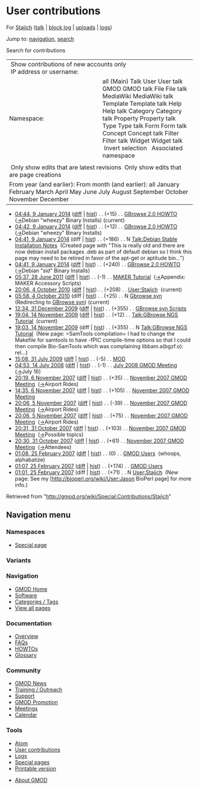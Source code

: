 <div id="mw-page-base" class="noprint">

</div>

<div id="mw-head-base" class="noprint">

</div>

<div id="content" class="mw-body" role="main">

<span id="top"></span>

<div id="mw-js-message" style="display:none;">

</div>



# <span dir="auto">User contributions</span>

<div id="bodyContent">

<div id="contentSub">

For [Stajich](/wiki/User:Stajich "User:Stajich") (<a
href="/mediawiki/index.php?title=User_talk:Stajich&amp;action=edit&amp;redlink=1"
class="new" title="User talk:Stajich (page does not exist)">talk</a> \|
[block
log](/mediawiki/index.php?title=Special:Log/block&page=User%3AStajich "Special:Log/block")
\|
[uploads](/wiki/Special:ListFiles/Stajich "Special:ListFiles/Stajich")
\| [logs](/wiki/Special:Log/Stajich "Special:Log/Stajich"))

</div>

<div id="jump-to-nav" class="mw-jump">

Jump to: [navigation](#mw-navigation), [search](#p-search)

</div>

<div id="mw-content-text">

Search for contributions

<table class="mw-contributions-table">
<colgroup>
<col style="width: 50%" />
<col style="width: 50%" />
</colgroup>
<tbody>
<tr class="odd">
<td colspan="2"> Show contributions of new accounts only<br />
 IP address or username:</td>
</tr>
<tr class="even">
<td class="mw-label">Namespace:</td>
<td>all (Main) Talk User User talk GMOD GMOD talk File File talk
MediaWiki MediaWiki talk Template Template talk Help Help talk Category
Category talk Property Property talk Type Type talk Form Form talk
Concept Concept talk Filter Filter talk Widget Widget talk  
 Invert selection 
 Associated namespace </td>
</tr>
<tr class="odd">
<td colspan="2"></td>
</tr>
<tr class="even">
<td colspan="2"> Only show edits that are latest revisions
 Only show edits that are page creations</td>
</tr>
<tr class="odd">
<td colspan="2">From year (and earlier): From month (and earlier): all
January February March April May June July August September October
November December</td>
</tr>
</tbody>
</table>

- <a href="/mediawiki/index.php?title=GBrowse_2.0_HOWTO&amp;oldid=25067"
  class="mw-changeslist-date" title="GBrowse 2.0 HOWTO">04:44, 9 January
  2014</a>
  ([diff](/mediawiki/index.php?title=GBrowse_2.0_HOWTO&diff=prev&oldid=25067 "GBrowse 2.0 HOWTO")
  \|
  [hist](/mediawiki/index.php?title=GBrowse_2.0_HOWTO&action=history "GBrowse 2.0 HOWTO"))
  <span class="mw-changeslist-separator">. .</span>
  <span class="mw-plusminus-pos" dir="ltr"
  title="103,672 bytes after change">(+15)</span>‎
  <span class="mw-changeslist-separator">. .</span>
  <a href="/wiki/GBrowse_2.0_HOWTO" class="mw-contributions-title"
  title="GBrowse 2.0 HOWTO">GBrowse 2.0 HOWTO</a> ‎
  <span class="comment">([→](/wiki/GBrowse_2.0_HOWTO#Debian_.22wheezy.22_Binary_Installs "GBrowse 2.0 HOWTO")‎<span dir="auto"><span class="autocomment">Debian
  "wheezy" Binary Installs</span></span>)</span>
  <span class="mw-uctop">(current)</span>
- <a href="/mediawiki/index.php?title=GBrowse_2.0_HOWTO&amp;oldid=25066"
  class="mw-changeslist-date" title="GBrowse 2.0 HOWTO">04:42, 9 January
  2014</a>
  ([diff](/mediawiki/index.php?title=GBrowse_2.0_HOWTO&diff=prev&oldid=25066 "GBrowse 2.0 HOWTO")
  \|
  [hist](/mediawiki/index.php?title=GBrowse_2.0_HOWTO&action=history "GBrowse 2.0 HOWTO"))
  <span class="mw-changeslist-separator">. .</span>
  <span class="mw-plusminus-pos" dir="ltr"
  title="103,657 bytes after change">(+12)</span>‎
  <span class="mw-changeslist-separator">. .</span>
  <a href="/wiki/GBrowse_2.0_HOWTO" class="mw-contributions-title"
  title="GBrowse 2.0 HOWTO">GBrowse 2.0 HOWTO</a> ‎
  <span class="comment">([→](/wiki/GBrowse_2.0_HOWTO#Debian_.22wheezy.22_Binary_Installs "GBrowse 2.0 HOWTO")‎<span dir="auto"><span class="autocomment">Debian
  "wheezy" Binary Installs</span></span>)</span>
- <a
  href="/mediawiki/index.php?title=Talk:Debian_Stable_Installation_Notes&amp;oldid=25065"
  class="mw-changeslist-date"
  title="Talk:Debian Stable Installation Notes">04:41, 9 January 2014</a>
  (diff \|
  [hist](/mediawiki/index.php?title=Talk:Debian_Stable_Installation_Notes&action=history "Talk:Debian Stable Installation Notes"))
  <span class="mw-changeslist-separator">. .</span>
  <span class="mw-plusminus-pos" dir="ltr"
  title="186 bytes after change">(+186)</span>‎
  <span class="mw-changeslist-separator">. .</span> N
  <a href="/wiki/Talk:Debian_Stable_Installation_Notes"
  class="mw-contributions-title"
  title="Talk:Debian Stable Installation Notes">Talk:Debian Stable
  Installation Notes</a> ‎ <span class="comment">(Created page with "This
  is really old and there are now debian install packages .deb as part
  of default debian so I think this page may need to be retired in favor
  of the apt-get or aptitude bin...")</span>
- <a href="/mediawiki/index.php?title=GBrowse_2.0_HOWTO&amp;oldid=25064"
  class="mw-changeslist-date" title="GBrowse 2.0 HOWTO">04:41, 9 January
  2014</a>
  ([diff](/mediawiki/index.php?title=GBrowse_2.0_HOWTO&diff=prev&oldid=25064 "GBrowse 2.0 HOWTO")
  \|
  [hist](/mediawiki/index.php?title=GBrowse_2.0_HOWTO&action=history "GBrowse 2.0 HOWTO"))
  <span class="mw-changeslist-separator">. .</span>
  <span class="mw-plusminus-pos" dir="ltr"
  title="103,645 bytes after change">(+240)</span>‎
  <span class="mw-changeslist-separator">. .</span>
  <a href="/wiki/GBrowse_2.0_HOWTO" class="mw-contributions-title"
  title="GBrowse 2.0 HOWTO">GBrowse 2.0 HOWTO</a> ‎
  <span class="comment">([→](/wiki/GBrowse_2.0_HOWTO#Debian_.22sid.22_Binary_Installs "GBrowse 2.0 HOWTO")‎<span dir="auto"><span class="autocomment">Debian
  "sid" Binary Installs</span></span>)</span>
- <a href="/mediawiki/index.php?title=MAKER_Tutorial&amp;oldid=18144"
  class="mw-changeslist-date" title="MAKER Tutorial">05:37, 28 June
  2011</a>
  ([diff](/mediawiki/index.php?title=MAKER_Tutorial&diff=prev&oldid=18144 "MAKER Tutorial")
  \|
  [hist](/mediawiki/index.php?title=MAKER_Tutorial&action=history "MAKER Tutorial"))
  <span class="mw-changeslist-separator">. .</span>
  <span class="mw-plusminus-neg" dir="ltr"
  title="64,722 bytes after change">(-1)</span>‎
  <span class="mw-changeslist-separator">. .</span>
  <a href="/mediawiki/index.php?title=MAKER_Tutorial&amp;redirect=no"
  class="mw-redirect mw-contributions-title" title="MAKER Tutorial">MAKER
  Tutorial</a> ‎
  <span class="comment">([→](/wiki/MAKER_Tutorial#Appendix:_MAKER_Accessory_Scripts "MAKER Tutorial")‎<span dir="auto"><span class="autocomment">Appendix:
  MAKER Accessory Scripts</span></span>)</span>
- <a href="/mediawiki/index.php?title=User:Stajich&amp;oldid=14667"
  class="mw-changeslist-date" title="User:Stajich">20:06, 4 October
  2010</a>
  ([diff](/mediawiki/index.php?title=User:Stajich&diff=prev&oldid=14667 "User:Stajich")
  \|
  [hist](/mediawiki/index.php?title=User:Stajich&action=history "User:Stajich"))
  <span class="mw-changeslist-separator">. .</span>
  <span class="mw-plusminus-pos" dir="ltr"
  title="279 bytes after change">(+208)</span>‎
  <span class="mw-changeslist-separator">. .</span>
  <a href="/wiki/User:Stajich" class="mw-contributions-title"
  title="User:Stajich">User:Stajich</a> ‎
  <span class="mw-uctop">(current)</span>
- <a href="/mediawiki/index.php?title=Gbrowse_syn&amp;oldid=14666"
  class="mw-changeslist-date" title="Gbrowse syn">05:58, 4 October
  2010</a> (diff \|
  [hist](/mediawiki/index.php?title=Gbrowse_syn&action=history "Gbrowse syn"))
  <span class="mw-changeslist-separator">. .</span>
  <span class="mw-plusminus-pos" dir="ltr"
  title="25 bytes after change">(+25)</span>‎
  <span class="mw-changeslist-separator">. .</span> N
  <a href="/mediawiki/index.php?title=Gbrowse_syn&amp;redirect=no"
  class="mw-redirect mw-contributions-title" title="Gbrowse syn">Gbrowse
  syn</a> ‎ <span class="comment">(Redirecting to [GBrowse
  syn](/wiki/GBrowse_syn "GBrowse syn"))</span>
  <span class="mw-uctop">(current)</span>
- <a href="/mediawiki/index.php?title=GBrowse_syn_Scripts&amp;oldid=11162"
  class="mw-changeslist-date" title="GBrowse syn Scripts">12:34, 31
  December 2009</a>
  ([diff](/mediawiki/index.php?title=GBrowse_syn_Scripts&diff=prev&oldid=11162 "GBrowse syn Scripts")
  \|
  [hist](/mediawiki/index.php?title=GBrowse_syn_Scripts&action=history "GBrowse syn Scripts"))
  <span class="mw-changeslist-separator">. .</span>
  <span class="mw-plusminus-pos" dir="ltr"
  title="5,836 bytes after change">(+355)</span>‎
  <span class="mw-changeslist-separator">. .</span>
  <a href="/wiki/GBrowse_syn_Scripts" class="mw-contributions-title"
  title="GBrowse syn Scripts">GBrowse syn Scripts</a> ‎
- <a
  href="/mediawiki/index.php?title=Talk:GBrowse_NGS_Tutorial&amp;oldid=10657"
  class="mw-changeslist-date" title="Talk:GBrowse NGS Tutorial">19:04, 14
  November 2009</a>
  ([diff](/mediawiki/index.php?title=Talk:GBrowse_NGS_Tutorial&diff=prev&oldid=10657 "Talk:GBrowse NGS Tutorial")
  \|
  [hist](/mediawiki/index.php?title=Talk:GBrowse_NGS_Tutorial&action=history "Talk:GBrowse NGS Tutorial"))
  <span class="mw-changeslist-separator">. .</span>
  <span class="mw-plusminus-pos" dir="ltr"
  title="367 bytes after change">(+12)</span>‎
  <span class="mw-changeslist-separator">. .</span>
  <a href="/wiki/Talk:GBrowse_NGS_Tutorial" class="mw-contributions-title"
  title="Talk:GBrowse NGS Tutorial">Talk:GBrowse NGS Tutorial</a> ‎
  <span class="mw-uctop">(current)</span>
- <a
  href="/mediawiki/index.php?title=Talk:GBrowse_NGS_Tutorial&amp;oldid=10656"
  class="mw-changeslist-date" title="Talk:GBrowse NGS Tutorial">19:03, 14
  November 2009</a> (diff \|
  [hist](/mediawiki/index.php?title=Talk:GBrowse_NGS_Tutorial&action=history "Talk:GBrowse NGS Tutorial"))
  <span class="mw-changeslist-separator">. .</span>
  <span class="mw-plusminus-pos" dir="ltr"
  title="355 bytes after change">(+355)</span>‎
  <span class="mw-changeslist-separator">. .</span> N
  <a href="/wiki/Talk:GBrowse_NGS_Tutorial" class="mw-contributions-title"
  title="Talk:GBrowse NGS Tutorial">Talk:GBrowse NGS Tutorial</a> ‎
  <span class="comment">(New page: =SamTools compilation= I had to
  change the Makefile for samtools to have -fPIC compile-time options so
  that I could then compile Bio-SamTools which was complaining
  libbam.a(bgzf.o): rel...)</span>
- <a href="/mediawiki/index.php?title=MOD&amp;oldid=8715"
  class="mw-changeslist-date" title="MOD">15:08, 31 July 2009</a>
  ([diff](/mediawiki/index.php?title=MOD&diff=prev&oldid=8715 "MOD") \|
  [hist](/mediawiki/index.php?title=MOD&action=history "MOD"))
  <span class="mw-changeslist-separator">. .</span>
  <span class="mw-plusminus-neg" dir="ltr"
  title="4,831 bytes after change">(-5)</span>‎
  <span class="mw-changeslist-separator">. .</span>
  <a href="/wiki/MOD" class="mw-contributions-title" title="MOD">MOD</a>
  ‎
- <a
  href="/mediawiki/index.php?title=July_2008_GMOD_Meeting&amp;oldid=5775"
  class="mw-changeslist-date" title="July 2008 GMOD Meeting">04:53, 14
  July 2008</a>
  ([diff](/mediawiki/index.php?title=July_2008_GMOD_Meeting&diff=prev&oldid=5775 "July 2008 GMOD Meeting")
  \|
  [hist](/mediawiki/index.php?title=July_2008_GMOD_Meeting&action=history "July 2008 GMOD Meeting"))
  <span class="mw-changeslist-separator">. .</span>
  <span class="mw-plusminus-neg" dir="ltr"
  title="4,209 bytes after change">(-1)</span>‎
  <span class="mw-changeslist-separator">. .</span>
  <a href="/wiki/July_2008_GMOD_Meeting" class="mw-contributions-title"
  title="July 2008 GMOD Meeting">July 2008 GMOD Meeting</a> ‎
  <span class="comment">([→](/wiki/July_2008_GMOD_Meeting#July_16 "July 2008 GMOD Meeting")‎<span dir="auto"><span class="autocomment">July
  16</span></span>)</span>
- <a
  href="/mediawiki/index.php?title=November_2007_GMOD_Meeting&amp;oldid=3334"
  class="mw-changeslist-date" title="November 2007 GMOD Meeting">20:19, 6
  November 2007</a>
  ([diff](/mediawiki/index.php?title=November_2007_GMOD_Meeting&diff=prev&oldid=3334 "November 2007 GMOD Meeting")
  \|
  [hist](/mediawiki/index.php?title=November_2007_GMOD_Meeting&action=history "November 2007 GMOD Meeting"))
  <span class="mw-changeslist-separator">. .</span>
  <span class="mw-plusminus-pos" dir="ltr"
  title="6,174 bytes after change">(+35)</span>‎
  <span class="mw-changeslist-separator">. .</span>
  <a href="/wiki/November_2007_GMOD_Meeting"
  class="mw-contributions-title"
  title="November 2007 GMOD Meeting">November 2007 GMOD Meeting</a> ‎
  <span class="comment">([→](/wiki/November_2007_GMOD_Meeting#Airport_Rides "November 2007 GMOD Meeting")‎<span dir="auto"><span class="autocomment">Airport
  Rides</span></span>)</span>
- <a
  href="/mediawiki/index.php?title=November_2007_GMOD_Meeting&amp;oldid=3324"
  class="mw-changeslist-date" title="November 2007 GMOD Meeting">14:35, 6
  November 2007</a>
  ([diff](/mediawiki/index.php?title=November_2007_GMOD_Meeting&diff=prev&oldid=3324 "November 2007 GMOD Meeting")
  \|
  [hist](/mediawiki/index.php?title=November_2007_GMOD_Meeting&action=history "November 2007 GMOD Meeting"))
  <span class="mw-changeslist-separator">. .</span>
  <span class="mw-plusminus-pos" dir="ltr"
  title="5,946 bytes after change">(+105)</span>‎
  <span class="mw-changeslist-separator">. .</span>
  <a href="/wiki/November_2007_GMOD_Meeting"
  class="mw-contributions-title"
  title="November 2007 GMOD Meeting">November 2007 GMOD Meeting</a> ‎
- <a
  href="/mediawiki/index.php?title=November_2007_GMOD_Meeting&amp;oldid=3299"
  class="mw-changeslist-date" title="November 2007 GMOD Meeting">20:06, 5
  November 2007</a>
  ([diff](/mediawiki/index.php?title=November_2007_GMOD_Meeting&diff=prev&oldid=3299 "November 2007 GMOD Meeting")
  \|
  [hist](/mediawiki/index.php?title=November_2007_GMOD_Meeting&action=history "November 2007 GMOD Meeting"))
  <span class="mw-changeslist-separator">. .</span>
  <span class="mw-plusminus-neg" dir="ltr"
  title="4,328 bytes after change">(-39)</span>‎
  <span class="mw-changeslist-separator">. .</span>
  <a href="/wiki/November_2007_GMOD_Meeting"
  class="mw-contributions-title"
  title="November 2007 GMOD Meeting">November 2007 GMOD Meeting</a> ‎
  <span class="comment">([→](/wiki/November_2007_GMOD_Meeting#Airport_Rides "November 2007 GMOD Meeting")‎<span dir="auto"><span class="autocomment">Airport
  Rides</span></span>)</span>
- <a
  href="/mediawiki/index.php?title=November_2007_GMOD_Meeting&amp;oldid=3298"
  class="mw-changeslist-date" title="November 2007 GMOD Meeting">20:06, 5
  November 2007</a>
  ([diff](/mediawiki/index.php?title=November_2007_GMOD_Meeting&diff=prev&oldid=3298 "November 2007 GMOD Meeting")
  \|
  [hist](/mediawiki/index.php?title=November_2007_GMOD_Meeting&action=history "November 2007 GMOD Meeting"))
  <span class="mw-changeslist-separator">. .</span>
  <span class="mw-plusminus-pos" dir="ltr"
  title="4,367 bytes after change">(+75)</span>‎
  <span class="mw-changeslist-separator">. .</span>
  <a href="/wiki/November_2007_GMOD_Meeting"
  class="mw-contributions-title"
  title="November 2007 GMOD Meeting">November 2007 GMOD Meeting</a> ‎
  <span class="comment">([→](/wiki/November_2007_GMOD_Meeting#Airport_Rides "November 2007 GMOD Meeting")‎<span dir="auto"><span class="autocomment">Airport
  Rides</span></span>)</span>
- <a
  href="/mediawiki/index.php?title=November_2007_GMOD_Meeting&amp;oldid=3261"
  class="mw-changeslist-date" title="November 2007 GMOD Meeting">20:31, 31
  October 2007</a>
  ([diff](/mediawiki/index.php?title=November_2007_GMOD_Meeting&diff=prev&oldid=3261 "November 2007 GMOD Meeting")
  \|
  [hist](/mediawiki/index.php?title=November_2007_GMOD_Meeting&action=history "November 2007 GMOD Meeting"))
  <span class="mw-changeslist-separator">. .</span>
  <span class="mw-plusminus-pos" dir="ltr"
  title="2,298 bytes after change">(+103)</span>‎
  <span class="mw-changeslist-separator">. .</span>
  <a href="/wiki/November_2007_GMOD_Meeting"
  class="mw-contributions-title"
  title="November 2007 GMOD Meeting">November 2007 GMOD Meeting</a> ‎
  <span class="comment">([→](/wiki/November_2007_GMOD_Meeting#Possible_topics "November 2007 GMOD Meeting")‎<span dir="auto"><span class="autocomment">Possible
  topics</span></span>)</span>
- <a
  href="/mediawiki/index.php?title=November_2007_GMOD_Meeting&amp;oldid=3260"
  class="mw-changeslist-date" title="November 2007 GMOD Meeting">20:30, 31
  October 2007</a>
  ([diff](/mediawiki/index.php?title=November_2007_GMOD_Meeting&diff=prev&oldid=3260 "November 2007 GMOD Meeting")
  \|
  [hist](/mediawiki/index.php?title=November_2007_GMOD_Meeting&action=history "November 2007 GMOD Meeting"))
  <span class="mw-changeslist-separator">. .</span>
  <span class="mw-plusminus-pos" dir="ltr"
  title="2,195 bytes after change">(+61)</span>‎
  <span class="mw-changeslist-separator">. .</span>
  <a href="/wiki/November_2007_GMOD_Meeting"
  class="mw-contributions-title"
  title="November 2007 GMOD Meeting">November 2007 GMOD Meeting</a> ‎
  <span class="comment">([→](/wiki/November_2007_GMOD_Meeting#Attendees "November 2007 GMOD Meeting")‎<span dir="auto"><span class="autocomment">Attendees</span></span>)</span>
- <a href="/mediawiki/index.php?title=GMOD_Users&amp;oldid=933"
  class="mw-changeslist-date" title="GMOD Users">01:08, 25 February
  2007</a>
  ([diff](/mediawiki/index.php?title=GMOD_Users&diff=prev&oldid=933 "GMOD Users")
  \|
  [hist](/mediawiki/index.php?title=GMOD_Users&action=history "GMOD Users"))
  <span class="mw-changeslist-separator">. .</span>
  <span class="mw-plusminus-null" dir="ltr"
  title="7,885 bytes after change">(0)</span>‎
  <span class="mw-changeslist-separator">. .</span>
  <a href="/wiki/GMOD_Users" class="mw-contributions-title"
  title="GMOD Users">GMOD Users</a> ‎ <span class="comment">(whoops,
  alphabatize)</span>
- <a href="/mediawiki/index.php?title=GMOD_Users&amp;oldid=932"
  class="mw-changeslist-date" title="GMOD Users">01:07, 25 February
  2007</a>
  ([diff](/mediawiki/index.php?title=GMOD_Users&diff=prev&oldid=932 "GMOD Users")
  \|
  [hist](/mediawiki/index.php?title=GMOD_Users&action=history "GMOD Users"))
  <span class="mw-changeslist-separator">. .</span>
  <span class="mw-plusminus-pos" dir="ltr"
  title="7,885 bytes after change">(+174)</span>‎
  <span class="mw-changeslist-separator">. .</span>
  <a href="/wiki/GMOD_Users" class="mw-contributions-title"
  title="GMOD Users">GMOD Users</a> ‎
- <a href="/mediawiki/index.php?title=User:Stajich&amp;oldid=931"
  class="mw-changeslist-date" title="User:Stajich">01:01, 25 February
  2007</a> (diff \|
  [hist](/mediawiki/index.php?title=User:Stajich&action=history "User:Stajich"))
  <span class="mw-changeslist-separator">. .</span>
  <span class="mw-plusminus-pos" dir="ltr"
  title="71 bytes after change">(+71)</span>‎
  <span class="mw-changeslist-separator">. .</span> N
  <a href="/wiki/User:Stajich" class="mw-contributions-title"
  title="User:Stajich">User:Stajich</a> ‎ <span class="comment">(New
  page: See my \[http://bioperl.org/wiki/User:Jason BioPerl page\] for
  more info.)</span>

</div>

<div class="printfooter">

Retrieved from "<http://gmod.org/wiki/Special:Contributions/Stajich>"

</div>

<div id="catlinks" class="catlinks catlinks-allhidden">

</div>

<div class="visualClear">

</div>

</div>

</div>

<div id="mw-navigation">

## Navigation menu

<div id="mw-head">



<div id="left-navigation">

<div id="p-namespaces" class="vectorTabs" role="navigation"
aria-labelledby="p-namespaces-label">

### Namespaces

- <span id="ca-nstab-special">[Special
  page](/wiki/Special:Contributions/Stajich "This is a special page, you cannot edit the page itself")</span>

</div>

<div id="p-variants" class="vectorMenu emptyPortlet" role="navigation"
aria-labelledby="p-variants-label">

### 

### Variants[](#)

<div class="menu">

</div>

</div>

</div>





</div>



</div>

</div>

</div>

<div id="mw-panel">

<div id="p-logo" role="banner">

<a href="/wiki/Main_Page"
style="background-image: url(http://gmod.org/images/GMOD-cogs.png);"
title="Visit the main page"></a>

</div>

<div id="p-Navigation" class="portal" role="navigation"
aria-labelledby="p-Navigation-label">

### Navigation

<div class="body">

- <span id="n-GMOD-Home">[GMOD Home](/wiki/Main_Page)</span>
- <span id="n-Software">[Software](/wiki/GMOD_Components)</span>
- <span id="n-Categories-.2F-Tags">[Categories /
  Tags](/wiki/Categories)</span>
- <span id="n-View-all-pages">[View all
  pages](/wiki/Special:AllPages)</span>

</div>

</div>

<div id="p-Documentation" class="portal" role="navigation"
aria-labelledby="p-Documentation-label">

### Documentation

<div class="body">

- <span id="n-Overview">[Overview](/wiki/Overview)</span>
- <span id="n-FAQs">[FAQs](/wiki/Category:FAQ)</span>
- <span id="n-HOWTOs">[HOWTOs](/wiki/Category:HOWTO)</span>
- <span id="n-Glossary">[Glossary](/wiki/Glossary)</span>

</div>

</div>

<div id="p-Community" class="portal" role="navigation"
aria-labelledby="p-Community-label">

### Community

<div class="body">

- <span id="n-GMOD-News">[GMOD News](/wiki/GMOD_News)</span>
- <span id="n-Training-.2F-Outreach">[Training /
  Outreach](/wiki/Training_and_Outreach)</span>
- <span id="n-Support">[Support](/wiki/Support)</span>
- <span id="n-GMOD-Promotion">[GMOD
  Promotion](/wiki/GMOD_Promotion)</span>
- <span id="n-Meetings">[Meetings](/wiki/Meetings)</span>
- <span id="n-Calendar">[Calendar](/wiki/Calendar)</span>

</div>

</div>

<div id="p-tb" class="portal" role="navigation"
aria-labelledby="p-tb-label">

### Tools

<div class="body">

- <span id="feedlinks"><a
  href="http://gmod.org/mediawiki/index.php?title=Special:Contributions/Stajich&amp;feed=atom"
  id="feed-atom" class="feedlink" rel="alternate"
  type="application/atom+xml" title="Atom feed for this page">Atom</a></span>
- <span id="t-contributions">[User
  contributions](/wiki/Special:Contributions/Stajich "A list of contributions of this user")</span>
- <span id="t-log">[Logs](/wiki/Special:Log/Stajich)</span>
- <span id="t-specialpages"><a href="/wiki/Special:SpecialPages" accesskey="q"
  title="A list of all special pages [q]">Special pages</a></span>
- <span id="t-print"><a
  href="/mediawiki/index.php?title=Special:Contributions/Stajich&amp;printable=yes"
  rel="alternate" accesskey="p"
  title="Printable version of this page [p]">Printable version</a></span>

</div>

</div>

</div>

</div>

<div id="footer" role="contentinfo">

- <span id="footer-places-about">[About
  GMOD](/wiki/GMOD:About "GMOD:About")</span>

<!-- -->






</div>
